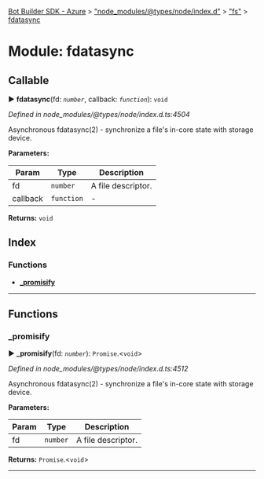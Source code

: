 [Bot Builder SDK - Azure](../README.md) > ["node_modules/@types/node/index.d"](../modules/_node_modules__types_node_index_d_.md) > ["fs"](../modules/_node_modules__types_node_index_d_._fs_.md) > [fdatasync](../modules/_node_modules__types_node_index_d_._fs_.fdatasync.md)



# Module: fdatasync

## Callable
► **fdatasync**(fd: *`number`*, callback: *`function`*): `void`



*Defined in node_modules/@types/node/index.d.ts:4504*



Asynchronous fdatasync(2) - synchronize a file's in-core state with storage device.


**Parameters:**

| Param | Type | Description |
| ------ | ------ | ------ |
| fd | `number`   |  A file descriptor. |
| callback | `function`   |  - |





**Returns:** `void`




## Index

### Functions

* [___promisify__](_node_modules__types_node_index_d_._fs_.fdatasync.md#___promisify__)



---
## Functions
<a id="___promisify__"></a>

###  ___promisify__

► **___promisify__**(fd: *`number`*): `Promise`.<`void`>



*Defined in node_modules/@types/node/index.d.ts:4512*



Asynchronous fdatasync(2) - synchronize a file's in-core state with storage device.


**Parameters:**

| Param | Type | Description |
| ------ | ------ | ------ |
| fd | `number`   |  A file descriptor. |





**Returns:** `Promise`.<`void`>





___


